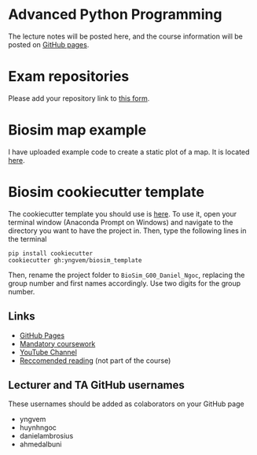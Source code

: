 # Advanced Python Programming
The lecture notes will be posted here, and the course information will be posted on
[GitHub pages](https://yngvem.github.io/INF200-2019).

# Exam repositories
Please add your repository link to [this form](https://docs.google.com/forms/d/e/1FAIpQLSeErY690hqZYIPc7X0DZeSqrxd5geQoiY6oy-sdxcKKUQKdEw/viewform?usp=sf_link).

# Biosim map example
I have uploaded example code to create a static plot of a map. It is located [here](Project/mapplot/mapplot.py).

# Biosim cookiecutter template
The cookiecutter template you should use is [here](https://github.com/yngvem/biosim_template).
To use it, open your terminal window (Anaconda Prompt on Windows) and navigate to the directory
you want to have the project in. Then, type the following lines in the terminal

```
pip install cookiecutter
cookiecutter gh:yngvem/biosim_template
```

Then, rename the project folder to `BioSim_G00_Daniel_Ngoc`, replacing the group number and first names
accordingly. Use two digits for the group number.

## Links

 * [GitHub Pages](https://yngvem.github.io/INF200-2019)
 * [Mandatory coursework](https://github.com/yngvem/INF200-2019-Exersices)
 * [YouTube Channel](https://www.youtube.com/channel/UC8XWLPrXyqHWKHzBMMRnWlw)
 * [Reccomended reading](https://www.oreilly.com/library/view/fluent-python/9781491946237/)
   (not part of the course)

## Lecturer and TA GitHub usernames
These usernames should be added as colaborators on your GitHub page

 * yngvem
 * huynhngoc
 * danielambrosius
 * ahmedalbuni


